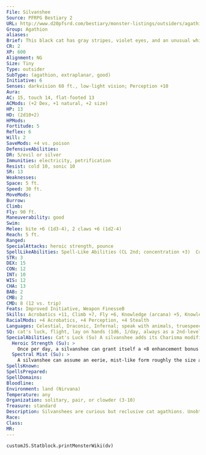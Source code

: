 ```yaml
---
File: Silvanshee
Source: PFRPG Bestiary 2
URL: http://www.d20pfsrd.com/bestiary/monster-listings/outsiders/agathion/agathion-silvanshee
Group: Agathion
aliases: 
Brief: This black cat has gray stripes, violet eyes, and an unusual white blaze on its chest.
CR: 2
XP: 600
Alignment: NG
Size: Tiny
Type: outsider
SubType: (agathion, extraplanar, good)
Initiative: 6
Senses: darkvision 60 ft., low-light vision; Perception +10
Aura: 
AC: 15, touch 14, flat-footed 13
ACMods: (+2 Dex, +1 natural, +2 size)
HP: 13
HD: (2d10+2)
HPMods: 
Fortitude: 5
Reflex: 6
Will: 2
SaveMods: +4 vs. poison
DefensiveAbilities: 
DR: 5/evil or silver
Immunities: electricity, petrification
Resist: cold 10, sonic 10
SR: 13
Weaknesses: 
Space: 5 ft.
Speed: 30 ft.
MoveMods: 
Burrow: 
Climb: 
Fly: 90 ft.
Maneuverability: good
Swim: 
Melee: bite +6 (1d3-4), 2 claws +6 (1d2-4)
Reach: 5 ft.
Ranged: 
SpecialAttacks: heroic strength, pounce
SpellLikeAbilities: Spell-Like Abilities (CL 2nd; concentration +3)  Constant-know direction, speak with animals   At Will-dancing lights, prestidigitation, stabilize   1/day-dimension door (self plus 5 lbs. of objects only)   1/week-commune (6 questions, CL 12th)
STR: 3
DEX: 15
CON: 12
INT: 10
WIS: 12
CHA: 13
BAB: 2
CMB: 2
CMD: 8 (12 vs. trip)
Feats: Improved Initiative, Weapon FinesseB
Skills: Acrobatics +11, Climb +7, Fly +6, Knowledge (arcana) +5, Knowledge (planes) +5, Perception +10, Stealth +19
RacialMods: +4 Acrobatics, +4 Perception, +4 Stealth
Languages: Celestial, Draconic, Infernal; speak with animals, truespeech
SQ: cat's luck, flight, lay on hands (1d6, 1/day, always as a 2nd-level paladin), spectral mist
SpecialAbilities: Cat's Luck (Su) A silvanshee adds its Charisma modifier as a luck bonus on all its saving throws. Once per day as a standard action, it can also grant this bonus to one ally within 30 feet for 10 minutes.
  Heroic Strength (Su): >
    Once per day, a silvanshee can grant itself a +8 enhancement bonus to Strength for 1 minute.
  Spectral Mist (Su): >
    A silvanshee can assume an eerie, mist-like form roughly the size and shape of a cat. This ability has the same effect as a gaseous form spell, except the silvanshee retains its own DR and supernatural abilities and can move at its normal speed. It can remain in mist form up to 5 minutes per day. This duration does not have to be consecutive, but it must be used in 1-minute increments.
SpellsKnown: 
SpellsPrepared: 
SpellDomains: 
Bloodline: 
Environment: land (Nirvana)
Temperature: any
Organization: solitary, pair, or clowder (3-10)
Treasure: standard
Description: Silvanshees are curious but reclusive cat agathions. Unobtrusive and able to blend in among normal animals (unlike the more anthropomorphic agathions), they are the eyes and ears of the good planes in the mortal world. Most roam hills, forests, and plains, keeping an eye out for evil inf luences. They can be taken as familiars by 7th-level good spellcasters with the Improved Familiar feat who meet the proper prerequisites. As familiars, silvanshees act as moral guides and steer their mortal allies toward corruptive forces that must be eliminated. In some mortal lands, they are called cat sìth or cath sidhe, and are believed to be disguised witches or fairies-and not necessarily benign creatures, which only encourages silvanshees to avoid strangers.  Silvanshees are not fond of open combat, even against demons, devils, or other fiendish threats, and they're likely to run away if confronted. When they must fight, they prefer greater numbers and the element of surprise, using their magic to temporarily overcome their physical weaknesses, and melting away into mist if the battle turns against them.  A silvanshee is the size of a large domestic cat, though almost always sleek rather than fat, and weighs 20 pounds on average.
Race: 
Class: 
MR: 
---
```

```dataviewjs
customJS.Statblock.printMonsterWiki(dv)
```
